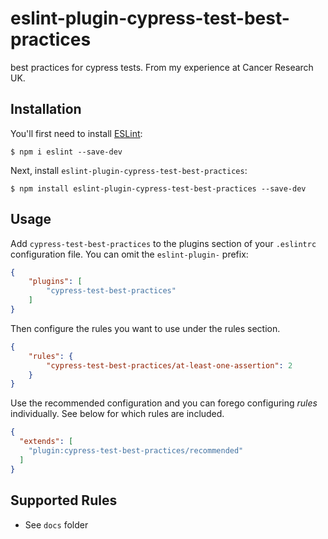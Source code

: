 # eslint-plugin-cypress-test-best-practices

best practices for cypress tests. From my experience at Cancer Research UK.

## Installation

You'll first need to install [ESLint](http://eslint.org):

```
$ npm i eslint --save-dev
```

Next, install `eslint-plugin-cypress-test-best-practices`:

```
$ npm install eslint-plugin-cypress-test-best-practices --save-dev
```


## Usage

Add `cypress-test-best-practices` to the plugins section of your `.eslintrc` configuration file. You can omit the `eslint-plugin-` prefix:

```json
{
    "plugins": [
        "cypress-test-best-practices"
    ]
}
```


Then configure the rules you want to use under the rules section.

```json
{
    "rules": {
        "cypress-test-best-practices/at-least-one-assertion": 2
    }
}
```

Use the recommended configuration and you can forego configuring _rules_ individually. See below for which rules are included.

```json
{
  "extends": [
    "plugin:cypress-test-best-practices/recommended"
  ]
}
```

## Supported Rules

* See ```docs``` folder
